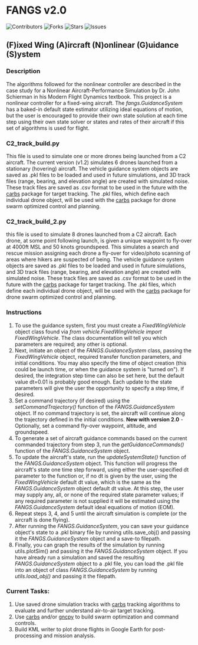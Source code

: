 # FANGS v2.0

<!-- <a href="https://join.slack.com/t/ngc-goz8665/shared_invite/zt-r01kumfq-dQUT3c95BxEP_fnk4yJFfQ">
<img alt="Join us on Slack" src="https://raw.githubusercontent.com/netlify/netlify-cms/master/website/static/img/slack.png" width="165"/>
</a> -->

![Contributors](https://img.shields.io/github/contributors/ahspringer/FANGS?style=plastic)
![Forks](https://img.shields.io/github/forks/ahspringer/FANGS?style=plastic)
![Stars](https://img.shields.io/github/stars/ahspringer/FANGS?style=plastic)
![Issues](https://img.shields.io/github/issues/ahspringer/FANGS?style=plastic)

## (F)ixed Wing (A)ircraft (N)onlinear (G)uidance (S)ystem

### Description

The algorithms followed for the nonlinear controller are described in the case study for a Nonlinear Aircraft-Performance Simulation by Dr. John Schierman in his Modern Flight Dynamics textbook. This project is a nonlinear controller for a fixed-wing aircraft. The _fangs.GuidanceSystem_ has a baked-in default state estimator utilizing ideal equations of motion, but the user is encouraged to provide their own state solution at each time step using their own state solver or states and rates of their aircraft if this set of algorithms is used for flight.

### C2_track_build.py

This file is used to simulate one or more drones being launched from a C2 aircraft. The current version (v1.2) simulates 6 drones launched from a stationary (hovering) aircraft. The vehicle guidance system objects are saved as .pkl files to be loaded and used in future simulations, and 3D track files (range, bearing, and elevation angle) are created with simulated noise. These track files are saved as .csv format to be used in the future with the [carbs](https://github.com/drjdlarson/carbs) package for target tracking. The .pkl files, which define each individual drone object, will be used with the [carbs](https://github.com/drjdlarson/carbs) package for drone swarm optimized control and planning.

### C2_track_build_2.py

this file is used to simulate 8 drones launched from a C2 aircraft. Each drone, at some point following launch, is given a unique waypoint to fly-over at 4000ft MSL and 50 knots groundspeed. This simulates a search and rescue mission assigning each drone a fly-over for video/photo scanning of areas where hikers are suspected of being. The vehicle guidance system objects are saved as .pkl files to be loaded and used in future simulations, and 3D track files (range, bearing, and elevation angle) are created with simulated noise. These track files are saved as .csv format to be used in the future with the [carbs](https://github.com/drjdlarson/carbs) package for target tracking. The .pkl files, which define each individual drone object, will be used with the [carbs](https://github.com/drjdlarson/carbs) package for drone swarm optimized control and planning.

### Instructions

1. To use the guidance system, first you must create a _FixedWingVehicle_ object class found via _from vehicle.FixedWingVehicle import FixedWingVehicle_. The class documentation will tell you which parameters are required; any other is optional.
2. Next, initiate an object of the _FANGS.GuidanceSystem_ class, passing the _FixedWingVehicle_ object, required transfer function parameters, and initial conditions. You may also specify the time of object creation (this could be launch time, or when the guidance system is "turned on"). If desired, the integration step time can also be set here, but the default value dt=0.01 is probably good enough. Each update to the state parameters will give the user the opportunity to specify a step time, if desired.
3. Set a command trajectory (if desired) using the _setCommandTrajectory()_ function of the _FANGS.GuidanceSystem_ object. If no command trajectory is set, the aircraft will continue along the trajectory defined in the initial conditions. **New with version 2.0** - Optionally, set a command fly-over waypoint, altitude, and groundspeed.
4. To generate a set of aircraft guidance commands based on the current commanded trajectory from step 3, run the _getGuidanceCommands()_ function of the _FANGS.GuidanceSystem_ object.
5. To update the aircraft's state, run the _updateSystemState()_ function of the _FANGS.GuidanceSystem_ object. This function will progress the aircraft's state one time step forward, using either the user-specified dt parameter to the function or, if no dt is given by the user, using the _FixedWingVehicle_ default dt value, which is the same as the _FANGS.GuidanceSystem_ object default dt value. At this step, the user may supply any, all, or none of the required state parameter values; if any required parameter is not supplied it will be estimated using the _FANGS.GuidanceSystem_ default ideal equations of motion (EOM).
6. Repeat steps 3, 4, and 5 until the aircraft simulation is complete (or the aircraft is done flying).
7. After running the _FANGS.GuidanceSystem_, you can save your guidance object's state to a .pkl binary file by running utils.save_obj() and passing it the _FANGS.GuidanceSystem_ object and a save-to filepath.
8. Finally, you can graph the results of the simulation by running utils.plotSim() and passing it the _FANGS.GuidanceSystem_ object. If you have already run a simulation and saved the resulting _FANGS.GuidanceSystem_ object to a .pkl file, you can load the .pkl file into an object of class _FANGS.GuidanceSystem_ by running _utils.load_obj()_ and passing it the filepath.

### Current Tasks:

1. Use saved drone simulation tracks with [carbs](https://github.com/drjdlarson/carbs) tracking algorithms to evaluate and further understand air-to-air target tracking.
2. Use [carbs](https://github.com/drjdlarson/carbs) and/or [gncpy](https://github.com/drjdlarson/gncpy) to build swarm optimization and command controls.
3. Build KML writer to plot drone flights in Google Earth for post-processing and mission analysis.
